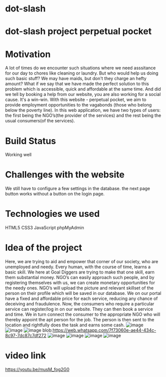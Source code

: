 # dot-slash
# dot-slash project perpetual pocket
# Motivation
A lot of times do we encounter such situations where we need asssitance for our day to chores like cleaning or laundry. But who would help us doing such basic stuff? We may have maids, but don't they charge an hefty amount? What if we say that we have made the perfect solution to this problem which is accessible, quick and affordable at the same time. And did we tell by booking a help from our website, you are also working for a social cause. It's a win-win.
With this website - perpetual pocket, we aim to provide employment opportunities to the vagabonds (those who belong below the poverty line). In this web application, we have two types of users: the first being the NGO’s(the provider of the services) and the rest being the usual consumers(of the services).
# Build Status
Working well
# Challenges with the website
We still have to configure  a few settings in the database.
the next page button works without a button on the login page.
# Technologies we used
HTML5​
CSS3​
JavaScript
phpMyAdmin
# Idea of the project
Here, we are trying to aid and empower that corner of our society, who are unemployed and needy. Every human, with the course of time, learns a basic skill. We here at Goal Diggers are trying to make that one skill, earn them substantial money. NGO’s can easily approach such people, and by registering themselves with us, we can create monetary opportunities for the needy ones. NGO’s will upload the picture and relevant skillset of the person on their profile which will be saved in our database. We on our portal have a fixed and affordable price for each service, reducing any chance of deceiving and fraudulence. Now, the consumers who require a particular service can register/log in on our website. They can then book a service and time. We in turn connect the consumer to the appropriate NGO who will thereby appoint the apt person for the job. The person is then sent to the location and rightfully does the task and earns some cash.
![image](https://user-images.githubusercontent.com/91024411/148670254-4078caa3-b3af-4400-8171-c9c29790f447.png)
![image](https://user-images.githubusercontent.com/91024411/148670260-61e96c89-ff34-4455-aedd-e189ac1052ce.png)
![image](https://user-images.githubusercontent.com/91024411/148670265-db5d9a9a-6b86-418d-8a35-a444edd4d999.png)
blob:https://web.whatsapp.com/7f73060e-ae44-434c-8c97-7dc87c7df272
![image](https://user-images.githubusercontent.com/91024411/148670270-154d6275-3759-49cc-8574-a181e62792bd.png)
![image](https://user-images.githubusercontent.com/91024411/148670279-08efb82c-7ddb-4b64-a4d3-fe98fbc94010.png)
![image](https://user-images.githubusercontent.com/91024411/148670287-8bf46ca8-3340-43ec-bae0-1034a2af82fa.png)
![image](https://user-images.githubusercontent.com/91024411/148670289-2ceed6cb-921f-49d0-a09f-cb9a695b6b14.png)

# video link 
https://youtu.be/musM_fog2G0
